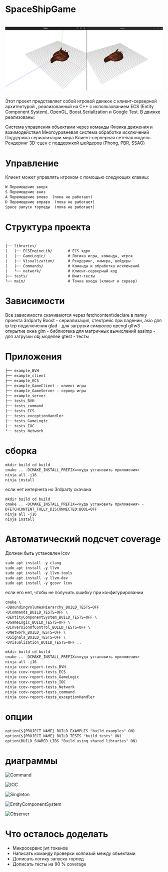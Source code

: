 # SpaceShipGame

<h1 align="center">
  <img src="documentation/pic.png" alt="Client server game">  
</h1>


Этот проект представляет собой игровой движок с клиент-серверной архитектурой , реализованный на C++ с использованием ECS (Entity Component System), OpenGL, Boost.Serialization и Google Test. В движке реализованы:

Система управления объектами через команды
Физика движения и взаимодействия
Многоуровневая система обработки исключений
Поддержка сериализации мира
Клиент-серверная сетевая модель
Рендеринг 3D-сцен с поддержкой шейдеров (Phong, PBR, SSAO)

# Управление
Клиент может управлять игроком с помощью следующих клавиш:
```
W Перемещение вверх
S Перемещение вниз
A Перемещение влево  (пока не работает)
D Перемещение вправо  (пока не работает)
Space запуск торпеды  (пока не работает)
```

# Структура проекта
```
.
├── libraries/
│   ├── ECSEngineLib/       # ECS ядро
│   ├── GameLogic/          # Логика игры, команды, игрок
│   ├── Visualization/      # Рендеринг, камера, шейдеры
│   ├── Commands/           # Команды и обработка исключений
│   └── network/            # Клиент-серверный код
├── tests/                  # Юнит-тесты
└── main/                   # Точка входа (клиент и сервер)
```
# Зависимости

Все зависимости скачиваются через fetchcontent\declare в папку проекта 3rdparty
Boost - сериализация, стектрейс при падении, asio для ip tcp подключения
glad - для загрузки символов opengl
glfw3 - открытие окна
glm - библиотека для матричных вычислений
assimp - для загрузки obj моделей
gtest - тесты

# Приложения

```
├── example_BVH
├── example_client
├── example_ECS
├── example_GameClient - клиент игры
├── example_GameServer - сервер игры
├── example_server
├── tests_BVH
├── tests_command
├── tests_ECS
├── tests_exceptionHandler
├── tests_GameLogic
├── tests_IOC
└── tests_Network
```

# сборка

```
mkdir build cd build
cmake .. -DCMAKE_INSTALL_PREFIX=<куда установить приложения>
ninja all -j16
ninja install
```

если нет интернета но 3rdparty скачана 

```
mkdir build cd build
cmake .. -DCMAKE_INSTALL_PREFIX=<куда установить приложения> -DFETCHCONTENT_FULLY_DISCONNECTED:BOOL=OFF
ninja all -j16
ninja install
```


# Автоматический подсчет coverage

Должен быть установлен lcov

```
sudo apt install -y clang
sudo apt install -y llvm
sudo apt install -y llvm-tools
sudo apt install -y llvm-dev
sudo apt install -y gcovr lcov
```

если его нет, чтобы не получить ошибку при конфигурировании

```
cmake \
-DBoundingVolumesHierarchy_BUILD_TESTS=OFF
-DCommands_BUILD_TESTS=OFF \
-DEntityComponentSystem_BUILD_TESTS=OFF \
-DGameLogic_BUILD_TESTS=OFF \
-DInversionOfControl_BUILD_TESTS=OFF \
-DNetwork_BUILD_TESTS=OFF \
-DSignals_BUILD_TESTS=OFF \
-DVisualization_BUILD_TESTS=OFF ..
```

```
mkdir build cd build
cmake .. -DCMAKE_INSTALL_PREFIX=<куда установить приложения>
ninja all -j16
ninja ccov-report-tests_BVH 
ninja ccov-report-tests_ECS
ninja ccov-report-tests_GameLogic 
ninja ccov-report-tests_IOC
ninja ccov-report-tests_Network 
ninja ccov-report-tests_command
ninja ccov-report-tests_exceptionHandler
```

# опции
```
option(${PROJECT_NAME}_BUILD_EXAMPLES "build examples" ON)
option(${PROJECT_NAME}_BUILD_TESTS "build tests" ON)
option(BUILD_SHARED_LIBS "Build using shared libraries" ON)
```

# диаграммы

![Command](http://www.plantuml.com/plantuml/proxy?cache=no&src=https://raw.githubusercontent.com/Golubchea/spaceBattleGame/refs/heads/DiplomaProject/documentation/Command.puml)

![IOC](http://www.plantuml.com/plantuml/proxy?cache=no&src=https://raw.githubusercontent.com/Golubchea/spaceBattleGame/refs/heads/DiplomaProject/documentation/IOC.puml)

![Singleton](http://www.plantuml.com/plantuml/proxy?cache=no&src=https://raw.githubusercontent.com/Golubchea/spaceBattleGame/refs/heads/DiplomaProject/documentation/Singleton.puml)

![EntityComponentSystem](http://www.plantuml.com/plantuml/proxy?cache=no&src=https://raw.githubusercontent.com/Golubchea/spaceBattleGame/refs/heads/DiplomaProject/documentation/EntityComponentSystem.puml)

![Observer](http://www.plantuml.com/plantuml/proxy?cache=no&src=https://raw.githubusercontent.com/Golubchea/spaceBattleGame/refs/heads/DiplomaProject/documentation/Observer.puml)

# Что осталось доделать 

- Микросервис jwt токенов
- Написать команду проверки коллизий между обьектами
- Дописать логику запуска торпед
- Дописать тесты на 90 % coverage